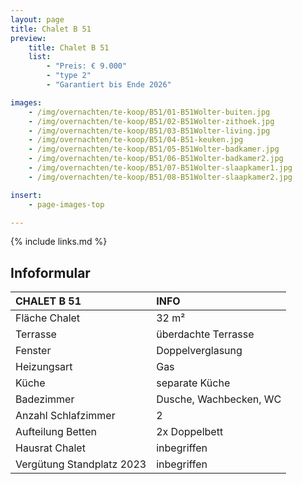 ```yaml
---
layout: page
title: Chalet B 51
preview:
    title: Chalet B 51
    list:
        - "Preis: € 9.000"
        - "type 2"
        - "Garantiert bis Ende 2026"

images:
    - /img/overnachten/te-koop/B51/01-B51Wolter-buiten.jpg
    - /img/overnachten/te-koop/B51/02-B51Wolter-zithoek.jpg
    - /img/overnachten/te-koop/B51/03-B51Wolter-living.jpg
    - /img/overnachten/te-koop/B51/04-B51-keuken.jpg
    - /img/overnachten/te-koop/B51/05-B51Wolter-badkamer.jpg
    - /img/overnachten/te-koop/B51/06-B51Wolter-badkamer2.jpg
    - /img/overnachten/te-koop/B51/07-B51Wolter-slaapkamer1.jpg
    - /img/overnachten/te-koop/B51/08-B51Wolter-slaapkamer2.jpg

insert:
    - page-images-top

---
```


{% include links.md %}



## Infoformular

CHALET B 51                 | INFO        |
:---------------------------|:------------|
Fläche Chalet               |32 m²
Terrasse                    |überdachte Terrasse  
Fenster                     |Doppelverglasung
Heizungsart                 |Gas
Küche                       |separate Küche
Badezimmer                  |Dusche, Wachbecken, WC
Anzahl Schlafzimmer         |2
Aufteilung Betten           |2x Doppelbett
Hausrat Chalet              |inbegriffen
Vergütung Standplatz 2023   |inbegriffen
